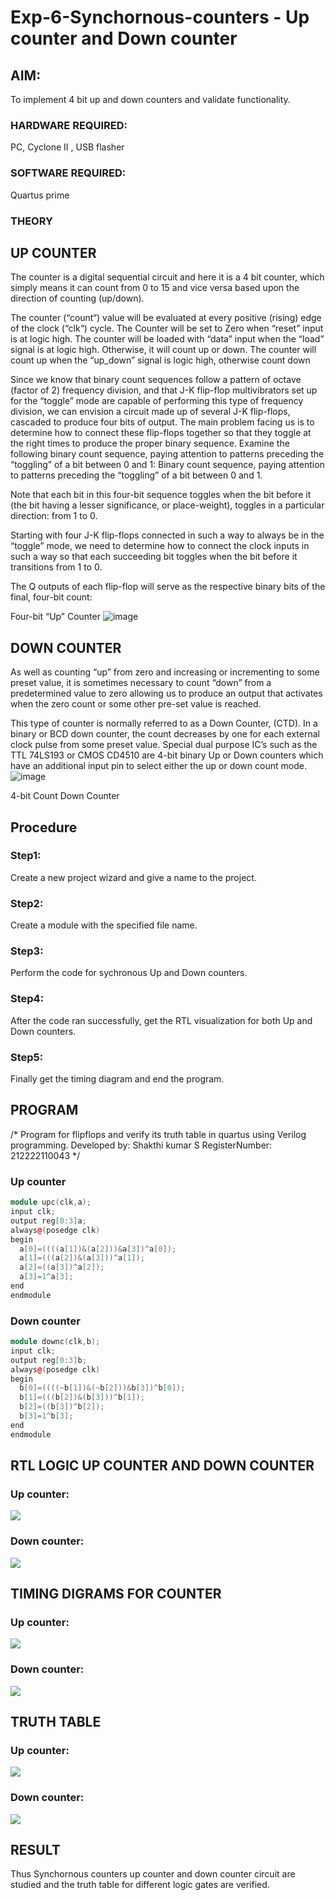   # Exp-6-Synchornous-counters - Up counter and Down counter 
  ## AIM: 
  To implement 4 bit up and down counters and validate  functionality.
  ### HARDWARE REQUIRED:
  PC, Cyclone II , USB flasher
  ### SOFTWARE REQUIRED:
  Quartus prime
  ### THEORY 

  ## UP COUNTER 
  The counter is a digital sequential circuit and here it is a 4 bit counter, which simply means it can count from 0 to 15 and vice versa based upon the direction of counting (up/down). 

  The counter (“count“) value will be evaluated at every positive (rising) edge of the clock (“clk“) cycle.
  The Counter will be set to Zero when “reset” input is at logic high.
  The counter will be loaded with “data” input when the “load” signal is at logic high. Otherwise, it will count up or down.
  The counter will count up when the “up_down” signal is logic high, otherwise count down

  Since we know that binary count sequences follow a pattern of octave (factor of 2) frequency division, and that J-K flip-flop multivibrators set up for the “toggle” mode are capable of performing this type of frequency division, we can envision a circuit made up of several J-K flip-flops, cascaded to produce four bits of output.
  The main problem facing us is to determine how to connect these flip-flops together so that they toggle at the right times to produce the proper binary sequence.
  Examine the following binary count sequence, paying attention to patterns preceding the “toggling” of a bit between 0 and 1:
  Binary count sequence, paying attention to patterns preceding the “toggling” of a bit between 0 and 1.

  Note that each bit in this four-bit sequence toggles when the bit before it (the bit having a lesser significance, or place-weight), toggles in a particular direction: from 1 to 0.

  Starting with four J-K flip-flops connected in such a way to always be in the “toggle” mode, we need to determine how to connect the clock inputs in such a way so that each succeeding bit toggles when the bit before it transitions from 1 to 0.

  The Q outputs of each flip-flop will serve as the respective binary bits of the final, four-bit count:


  Four-bit “Up” Counter
  ![image](https://user-images.githubusercontent.com/36288975/169644758-b2f4339d-9532-40c5-af40-8f4f8c942e2c.png)

  ## DOWN COUNTER 

  As well as counting “up” from zero and increasing or incrementing to some preset value, it is sometimes necessary to count “down” from a predetermined value to zero allowing us to produce an output that activates when the zero count or some other pre-set value is reached.

  This type of counter is normally referred to as a Down Counter, (CTD). In a binary or BCD down counter, the count decreases by one for each external clock pulse from some preset value. Special dual purpose IC’s such as the TTL 74LS193 or CMOS CD4510 are 4-bit binary Up or Down counters which have an additional input pin to select either the up or down count mode.
  ![image](https://user-images.githubusercontent.com/36288975/169644844-1a14e123-7228-4ed8-81a9-eb937dff4ac8.png)

  4-bit Count Down Counter
  ## Procedure
  ### Step1:
  Create a new project wizard and give a name to the project.
  ### Step2:
  Create a module with the specified file name.
  ### Step3:
  Perform the code for sychronous Up and Down counters.
  ### Step4:
  After the code ran successfully, get the RTL visualization for both Up and Down counters.
  ### Step5:
  Finally get the timing diagram and end the program.

  ## PROGRAM 
  /*
  Program for flipflops  and verify its truth table in quartus using Verilog programming.
  Developed by: Shakthi kumar S
  RegisterNumber: 212222110043
  */
  ### Up counter
  ```c++
  module upc(clk,a);
  input clk;
  output reg[0:3]a;
  always@(posedge clk)
  begin
	a[0]=((((a[1])&(a[2]))&a[3])^a[0]);
	a[1]=(((a[2])&(a[3]))^a[1]);
	a[2]=((a[3])^a[2]);
	a[3]=1^a[3];
  end
  endmodule
  ```

  ### Down counter
  ```c++
  module downc(clk,b);
  input clk;
  output reg[0:3]b;
  always@(posedge clk)
  begin
	b[0]=((((~b[1])&(~b[2]))&b[3])^b[0]);
	b[1]=(((b[2])&(b[3]))^b[1]);
	b[2]=((b[3])^b[2]);
	b[3]=1^b[3];
  end
  endmodule
  ```

  ## RTL LOGIC UP COUNTER AND DOWN COUNTER  
  ### Up counter:
  ![](DE06-1.png)
  ### Down counter:
  ![](DE06-3.png)

  ## TIMING DIGRAMS FOR COUNTER  
  ### Up counter:
  ![](DE06-2.png)
  ### Down counter:
  ![](DE06-4.png)

  ## TRUTH TABLE 
  ### Up counter:
  ![](DE06-5.png)
  ### Down counter:
  ![](DE06-6.png)

  ## RESULT
  Thus Synchornous counters up counter and down counter circuit are studied and the truth table for different logic gates are verified.
